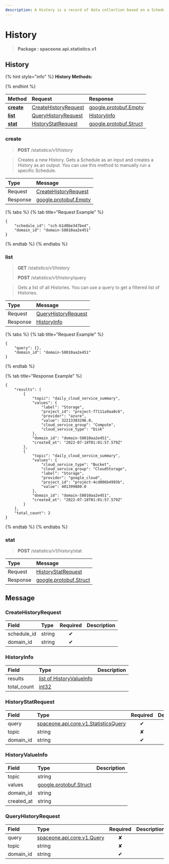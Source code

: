 ```yaml
---
description: A History is a record of data collection based on a Schedule.
---
```

# History

>  **Package : spaceone.api.statistics.v1**

## History

{% hint style="info" %}
**History Methods:**

{%  endhint %}


| Method | Request | Response |
| :----- | :-------- | :-------- |
| [**create**](history.md#create)|   [CreateHistoryRequest](history.md#createhistoryrequest) |  [google.protobuf.Empty](https://github.com/protocolbuffers/protobuf/blob/master/src/google/protobuf/empty.proto)|
| [**list**](history.md#list)|   [QueryHistoryRequest](history.md#queryhistoryrequest) |   [HistoryInfo](history.md#historyinfo) |
| [**stat**](history.md#stat)|   [HistoryStatRequest](history.md#historystatrequest) |  [google.protobuf.Struct](https://github.com/protocolbuffers/protobuf/blob/master/src/google/protobuf/struct.proto)| 
 

 
### create
> **POST** /statistics/v1/history
>

> Creates a new History. Gets a Schedule as an input and creates a History as an output. You can use this method to manually run a specific Schedule.

| Type | Message |
| :--- | :--- |
| Request | [CreateHistoryRequest](history.md#createhistoryrequest) |
| Response | [google.protobuf.Empty](https://github.com/protocolbuffers/protobuf/blob/master/src/google/protobuf/empty.proto) |
{% tabs %}
{% tab title="Request Example" %}
```text
{
    "schedule_id": "sch-b1d8be347bed",
    "domain_id": "domain-58010aa2e451"
}
```
{% endtab %}
{% endtabs %}
 
 

 
### list
> **GET** /statistics/v1/history
>
> **POST** /statistics/v1/history/query


> Gets a list of all Histories. You can use a query to get a filtered list of Histories.

| Type | Message |
| :--- | :--- |
| Request | [QueryHistoryRequest](history.md#queryhistoryrequest) |
| Response |  [HistoryInfo](history.md#historyinfo)  |
{% tabs %}
{% tab title="Request Example" %}
```text
{
    "query": {},
    "domain_id": "domain-58010aa2e451"
}
```
{% endtab %}

{% tab title="Response Example" %}
```text
{
    "results": [
        {
            "topic": "daily_cloud_service_summary",
            "values": {
                "label": "Storage",
                "project_id": "project-f7111a9aa0c6",
                "provider": "azure",
                "value": 32213303296.0,
                "cloud_service_group": "Compute",
                "cloud_service_type": "Disk"
            },
            "domain_id": "domain-58010aa2e451",
            "created_at": "2022-07-18T01:01:57.579Z"
        },
        {
            "topic": "daily_cloud_service_summary",
            "values": {
                "cloud_service_type": "Bucket",
                "cloud_service_group": "CloudStorage",
                "label": "Storage",
                "provider": "google_cloud",
                "project_id": "project-4cd006b4993b",
                "value": 401399880.0
            },
            "domain_id": "domain-58010aa2e451",
            "created_at": "2022-07-18T01:01:57.579Z"
        }
    ],
    "total_count": 2
}
```
{% endtab %}
{% endtabs %}
 
 

 
### stat
> **POST** /statistics/v1/history/stat
>


| Type | Message |
| :--- | :--- |
| Request | [HistoryStatRequest](history.md#historystatrequest) |
| Response | [google.protobuf.Struct](https://github.com/protocolbuffers/protobuf/blob/master/src/google/protobuf/struct.proto) |


## 

## Message

### CreateHistoryRequest
| Field | Type | Required | Description |
| :--- | :--- | :---: | :--- |
| schedule_id |string|✔| |
| domain_id |string|✔| |

### HistoryInfo
| Field | Type |  Description |
| :--- | :--- | :--- |
| results |[list of HistoryValueInfo](history.md#historyvalueinfo) | |
| total_count |[int32](https://github.com/protocolbuffers/protobuf/blob/master/src/google/protobuf/type.proto) | |

### HistoryStatRequest
| Field | Type | Required | Description |
| :--- | :--- | :---: | :--- |
| query |[spaceone.api.core.v1.StatisticsQuery](https://spaceone-dev.gitbook.io/api-reference/common-v1/statistics-query)|✔| |
| topic |string|✘| |
| domain_id |string|✔| |

### HistoryValueInfo
| Field | Type |  Description |
| :--- | :--- | :--- |
| topic |string | |
| values |[google.protobuf.Struct](https://github.com/protocolbuffers/protobuf/blob/master/src/google/protobuf/struct.proto) | |
| domain_id |string | |
| created_at |string | |

### QueryHistoryRequest
| Field | Type | Required | Description |
| :--- | :--- | :---: | :--- |
| query |[spaceone.api.core.v1.Query](https://spaceone-dev.gitbook.io/api-reference/common-v1/search-query)|✘| |
| topic |string|✘| |
| domain_id |string|✔| |
